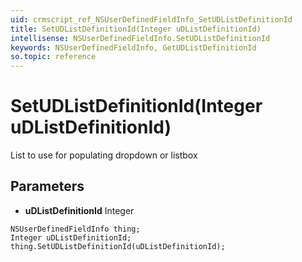 ```yaml
---
uid: crmscript_ref_NSUserDefinedFieldInfo_SetUDListDefinitionId
title: SetUDListDefinitionId(Integer uDListDefinitionId)
intellisense: NSUserDefinedFieldInfo.SetUDListDefinitionId
keywords: NSUserDefinedFieldInfo, GetUDListDefinitionId
so.topic: reference
---
```


# SetUDListDefinitionId(Integer uDListDefinitionId)

List to use for populating dropdown or listbox

## Parameters

* **uDListDefinitionId** Integer

```crmscript
NSUserDefinedFieldInfo thing;
Integer uDListDefinitionId;
thing.SetUDListDefinitionId(uDListDefinitionId);
```

